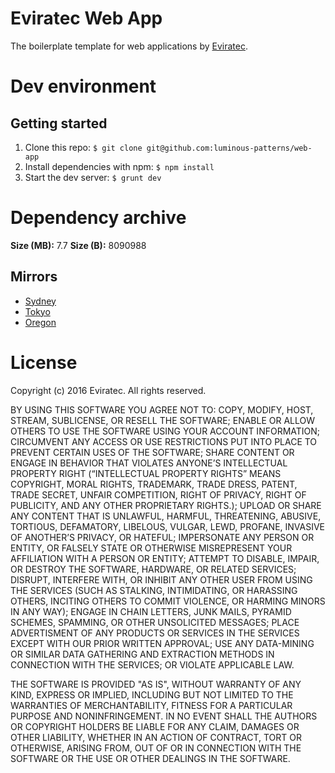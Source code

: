 # Eviratec Web App

The boilerplate template for web applications by [Eviratec](http://www.eviratec.com).

# Dev environment

## Getting started

1. Clone this repo: `$ git clone git@github.com:luminous-patterns/web-app`
2. Install dependencies with npm: `$ npm install`
3. Start the dev server: `$ grunt dev`

# Dependency archive

**Size (MB):** 7.7
**Size (B):** 8090988

## Mirrors

* [Sydney](https://s3-ap-southeast-2.amazonaws.com/ap-southeast-2.aws-s3.eviratec.net/resolved/dependencies/web-app.node_modules.win.10.64.tar.gz)
* [Tokyo](https://s3-ap-northeast-1.amazonaws.com/ap-northeast-1.aws-s3.eviratec.net/resolved/dependencies/web-app.node_modules.win.10.64.tar.gz)
* [Oregon](https://s3-us-west-2.amazonaws.com/us-west-2.aws-s3.eviratec.net/resolved/dependencies/web-app.node_modules.win.10.64.tar.gz)

# License

Copyright (c) 2016 Eviratec.  All rights reserved.

BY USING THIS SOFTWARE YOU AGREE NOT TO: COPY, MODIFY, HOST, STREAM, 
SUBLICENSE, OR RESELL THE SOFTWARE; ENABLE OR ALLOW OTHERS TO USE THE
SOFTWARE USING YOUR ACCOUNT INFORMATION; CIRCUMVENT ANY ACCESS OR USE
RESTRICTIONS PUT INTO PLACE TO PREVENT CERTAIN USES OF THE SOFTWARE; SHARE
CONTENT OR ENGAGE IN BEHAVIOR THAT VIOLATES ANYONE’S INTELLECTUAL PROPERTY
RIGHT (“INTELLECTUAL PROPERTY RIGHTS” MEANS COPYRIGHT, MORAL RIGHTS,
TRADEMARK, TRADE DRESS, PATENT, TRADE SECRET, UNFAIR COMPETITION, RIGHT OF
PRIVACY, RIGHT OF PUBLICITY, AND ANY OTHER PROPRIETARY RIGHTS.); UPLOAD OR
SHARE ANY CONTENT THAT IS UNLAWFUL, HARMFUL, THREATENING, ABUSIVE, TORTIOUS,
DEFAMATORY, LIBELOUS, VULGAR, LEWD, PROFANE, INVASIVE OF ANOTHER’S PRIVACY,
OR HATEFUL; IMPERSONATE ANY PERSON OR ENTITY, OR FALSELY STATE OR OTHERWISE
MISREPRESENT YOUR AFFILIATION WITH A PERSON OR ENTITY; ATTEMPT TO DISABLE,
IMPAIR, OR DESTROY THE SOFTWARE, HARDWARE, OR RELATED SERVICES; DISRUPT,
INTERFERE WITH, OR INHIBIT ANY OTHER USER FROM USING THE SERVICES (SUCH AS
STALKING, INTIMIDATING, OR HARASSING OTHERS, INCITING OTHERS TO COMMIT
VIOLENCE, OR HARMING MINORS IN ANY WAY); ENGAGE IN CHAIN LETTERS, JUNK MAILS,
PYRAMID SCHEMES, SPAMMING, OR OTHER UNSOLICITED MESSAGES; PLACE ADVERTISMENT
OF ANY PRODUCTS OR SERVICES IN THE SERVICES EXCEPT WITH OUR PRIOR WRITTEN
APPROVAL; USE ANY DATA-MINING OR SIMILAR DATA GATHERING AND EXTRACTION
METHODS IN CONNECTION WITH THE SERVICES; OR VIOLATE APPLICABLE LAW.

THE SOFTWARE IS PROVIDED "AS IS", WITHOUT WARRANTY OF ANY KIND, EXPRESS OR
IMPLIED, INCLUDING BUT NOT LIMITED TO THE WARRANTIES OF MERCHANTABILITY,
FITNESS FOR A PARTICULAR PURPOSE AND NONINFRINGEMENT. IN NO EVENT SHALL THE
AUTHORS OR COPYRIGHT HOLDERS BE LIABLE FOR ANY CLAIM, DAMAGES OR OTHER
LIABILITY, WHETHER IN AN ACTION OF CONTRACT, TORT OR OTHERWISE, ARISING FROM,
OUT OF OR IN CONNECTION WITH THE SOFTWARE OR THE USE OR OTHER DEALINGS IN THE
SOFTWARE.
